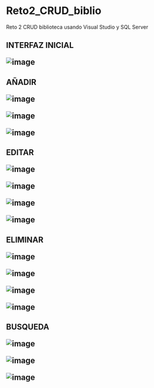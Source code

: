 # Reto2_CRUD_biblio
Reto 2 CRUD biblioteca usando Visual Studio y SQL Server
<H2>INTERFAZ INICIAL

![image](https://user-images.githubusercontent.com/79425510/193938953-b59f0df5-c2ee-40d3-a88a-e084cfd5e006.png)

<H2>AÑADIR

  ![image](https://user-images.githubusercontent.com/79425510/193939279-5bb76120-e52a-44b7-9799-399491dea76e.png)
  
![image](https://user-images.githubusercontent.com/79425510/193939295-d841bdf6-49b3-4d11-ae54-a1a7ecbcfa51.png)

![image](https://user-images.githubusercontent.com/79425510/193939308-9a06799a-aaad-4b8a-9dc1-3a84d404f240.png)

<H2>EDITAR

  ![image](https://user-images.githubusercontent.com/79425510/193939342-7f3db20e-7cba-40fb-91dc-cbf71aaee8de.png)
  
![image](https://user-images.githubusercontent.com/79425510/193939484-c475a36f-e4b7-4285-9374-0a5f2ed12a2c.png)

![image](https://user-images.githubusercontent.com/79425510/193939515-3bf1a727-f97d-4ccc-9446-e9d75fa1b3b2.png)

![image](https://user-images.githubusercontent.com/79425510/193939534-0c9aa4b0-f5ee-4a8b-bd00-bbad0920c912.png)


<H2>ELIMINAR
  
  ![image](https://user-images.githubusercontent.com/79425510/193939568-998b05c3-e148-4501-959d-fd20b3425f02.png)
  
![image](https://user-images.githubusercontent.com/79425510/193939588-c5c92d59-0684-48a9-b9c9-a0e96d1c3157.png)

![image](https://user-images.githubusercontent.com/79425510/193939608-ebac703c-ff16-4d0e-8551-54eb8b796e47.png)

![image](https://user-images.githubusercontent.com/79425510/193939626-30e73c07-67fe-478c-acf0-021043c0f7c8.png)

<H2>BUSQUEDA

  ![image](https://user-images.githubusercontent.com/79425510/193939644-16e83b05-be01-4010-9641-6b35a48b7c7e.png)
  
![image](https://user-images.githubusercontent.com/79425510/193939662-ad08c456-2372-4662-a3b9-fe5a5297894a.png)

![image](https://user-images.githubusercontent.com/79425510/193939709-355cfded-6abc-4421-aafe-9c9d65579b1b.png)
